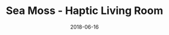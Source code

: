 ---
layout: post
post_url: 2018-06-16-Haptic.md
title: Sea Moss - Haptic Living Room
year: 2018
date: 2018-06-16
end_date: 
categories: visual
asset_folder: 2018-06-16-Haptic

---